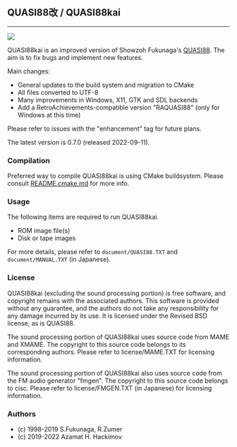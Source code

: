 ## QUASI88改 / QUASI88kai
---

![](../../workflows/build/badge.svg)

QUASI88kai is an improved version of Showzoh Fukunaga's [QUASI88](http://www.eonet.ne.jp/~showtime/quasi88/).
The aim is to fix bugs and implement new features.

Main changes:
* General updates to the build system and migration to CMake
* All files converted to UTF-8
* Many improvements in Windows, X11, GTK and SDL backends
* Add a RetroAchievements-compatible version "RAQUASI88" (only for Windows at this time)

Please refer to issues with the "enhancement" tag for future plans.

The latest version is 0.7.0 (released 2022-09-11).

### Compilation

Preferred way to compile QUASI88kai is using CMake buildsystem. Please consult [README.cmake.md](README.cmake.md) for
more info.

### Usage

The following items are required to run QUASI88kai.

- ROM image file(s)
- Disk or tape images

For more details, please refer to `document/QUASI88.TXT` and `document/MANUAL.TXT` (in Japanese).

### License

QUASI88kai (excluding the sound processing portion) is free software, and copyright remains with the associated authors.
This software is provided without any guarantee, and the authors do not take any responsibility for any damage incurred
by its use. It is licensed under the Revised BSD license, as is QUASI88.

The sound processing portion of QUASI88kai uses source code from MAME and XMAME. The copyright to this source code
belongs to its corresponding authors. Please refer to license/MAME.TXT for licensing information.

The sound processing portion of QUASI88kai also uses source code from the FM audio generator "fmgen". The copyright to
this source code belongs to cisc. Please refer to license/FMGEN.TXT (in Japanese) for licensing information.

### Authors

- (c) 1998-2019 S.Fukunaga, R.Zumer
- (c) 2019-2022 Azamat H. Hackimov
